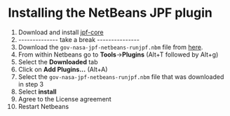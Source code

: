 # Installing the NetBeans JPF plugin #
 1. Download and install [jpf-core](Home)
 2. -------------- take a break ---------------
 3. Download the `gov-nasa-jpf-netbeans-runjpf.nbm` file from [here](gov-nasa-jpf-netbeans-runjpf.nbm).
 4. From within Netbeans go to **Tools**->**Plugins** (Alt+T followed by Alt+g)
 5. Select the **Downloaded** tab
 6. Click on **Add Plugins...** (Alt+A)
 7. Select the `gov-nasa-jpf-netbeans-runjpf.nbm` file that was downloaded in step 3
 8. Select **install**
 9. Agree to the License agreement
 10. Restart Netbeans